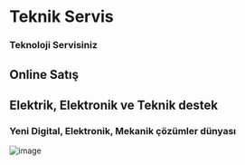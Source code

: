 # Teknik Servis
### Teknoloji Servisiniz
## Online Satış
## Elektrik, Elektronik ve Teknik destek
### Yeni Digital, Elektronik, Mekanik çözümler dünyası
![image](https://github.com/Teknik24/Web/assets/151061166/52bbf32c-22d1-4108-bcb9-67bb484aac7e)
